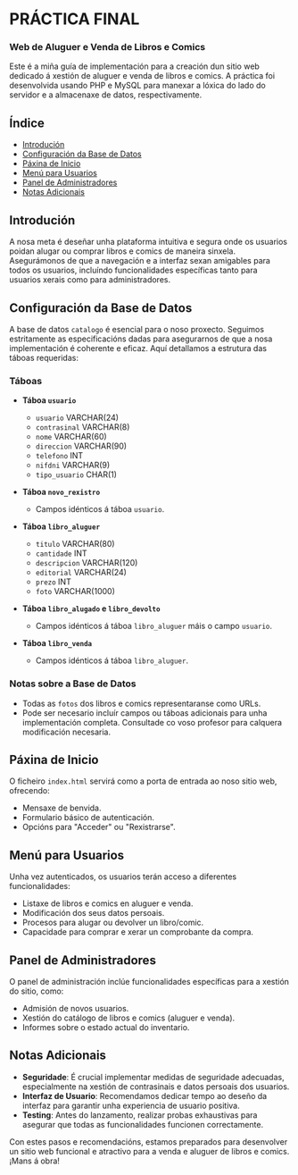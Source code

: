 # PRÁCTICA FINAL
### Web de Aluguer e Venda de Libros e Comics

Este é a miña guía de implementación para a creación dun sitio web dedicado á xestión de aluguer e venda de libros e comics. A práctica foi desenvolvida usando PHP e MySQL para manexar a lóxica do lado do servidor e a almacenaxe de datos, respectivamente.

## Índice

- [Introdución](#introdución)
- [Configuración da Base de Datos](#configuración-da-base-de-datos)
- [Páxina de Inicio](#páxina-de-inicio)
- [Menú para Usuarios](#menú-para-usuarios)
- [Panel de Administradores](#panel-de-administradores)
- [Notas Adicionais](#notas-adicionais)

## Introdución

A nosa meta é deseñar unha plataforma intuitiva e segura onde os usuarios poidan alugar ou comprar libros e comics de maneira sinxela. Asegurámonos de que a navegación e a interfaz sexan amigables para todos os usuarios, incluíndo funcionalidades específicas tanto para usuarios xerais como para administradores.

## Configuración da Base de Datos

A base de datos `catalogo` é esencial para o noso proxecto. Seguimos estritamente as especificacións dadas para asegurarnos de que a nosa implementación é coherente e eficaz. Aquí detallamos a estrutura das táboas requeridas:

### Táboas

- **Táboa `usuario`**
  - `usuario` VARCHAR(24)
  - `contrasinal` VARCHAR(8)
  - `nome` VARCHAR(60)
  - `direccion` VARCHAR(90)
  - `telefono` INT
  - `nifdni` VARCHAR(9)
  - `tipo_usuario` CHAR(1)

- **Táboa `novo_rexistro`**
  - Campos idénticos á táboa `usuario`.

- **Táboa `libro_aluguer`**
  - `titulo` VARCHAR(80)
  - `cantidade` INT
  - `descripcion` VARCHAR(120)
  - `editorial` VARCHAR(24)
  - `prezo` INT
  - `foto` VARCHAR(1000)

- **Táboa `libro_alugado` e `libro_devolto`**
  - Campos idénticos á táboa `libro_aluguer` máis o campo `usuario`.

- **Táboa `libro_venda`**
  - Campos idénticos á táboa `libro_aluguer`.

### Notas sobre a Base de Datos

- Todas as `fotos` dos libros e comics representaranse como URLs.
- Pode ser necesario incluír campos ou táboas adicionais para unha implementación completa. Consultade co voso profesor para calquera modificación necesaria.

## Páxina de Inicio

O ficheiro `index.html` servirá como a porta de entrada ao noso sitio web, ofrecendo:

- Mensaxe de benvida.
- Formulario básico de autenticación.
- Opcións para "Acceder" ou "Rexistrarse".

## Menú para Usuarios

Unha vez autenticados, os usuarios terán acceso a diferentes funcionalidades:

- Listaxe de libros e comics en aluguer e venda.
- Modificación dos seus datos persoais.
- Procesos para alugar ou devolver un libro/comic.
- Capacidade para comprar e xerar un comprobante da compra.

## Panel de Administradores

O panel de administración inclúe funcionalidades específicas para a xestión do sitio, como:

- Admisión de novos usuarios.
- Xestión do catálogo de libros e comics (aluguer e venda).
- Informes sobre o estado actual do inventario.

## Notas Adicionais

- **Seguridade**: É crucial implementar medidas de seguridade adecuadas, especialmente na xestión de contrasinais e datos persoais dos usuarios.
- **Interfaz de Usuario**: Recomendamos dedicar tempo ao deseño da interfaz para garantir unha experiencia de usuario positiva.
- **Testing**: Antes do lanzamento, realizar probas exhaustivas para asegurar que todas as funcionalidades funcionen correctamente.

Con estes pasos e recomendacións, estamos preparados para desenvolver un sitio web funcional e atractivo para a venda e aluguer de libros e comics. ¡Mans á obra!
